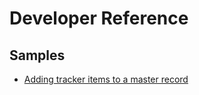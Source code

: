# Developer Reference

## Samples

- [Adding tracker items to a master record](/help/dev_reference/samples/add-tracker-items-to-master)
